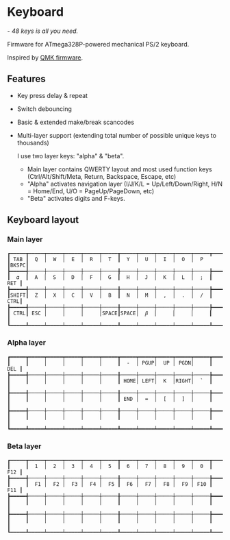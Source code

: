 # Keyboard

*- 48 keys is all you need.*

Firmware for ATmega328P-powered mechanical PS/2 keyboard.

Inspired by [QMK firmware](https://qmk.fm/).

## Features

- Key press delay & repeat
- Switch debouncing
- Basic & extended make/break scancodes
- Multi-layer support (extending total number of possible unique keys to thousands)

  I use two layer keys: "alpha" & "beta".
  - Main layer contains QWERTY layout and most used function keys (Ctrl/Alt/Shift/Meta, Return, Backspace, Escape, etc)
  - "Alpha" activates navigation layer (I/J/K/L = Up/Left/Down/Right, H/N = Home/End, U/O = PageUp/PageDown, etc)
  - "Beta" activates digits and F-keys.

## Keyboard layout

### Main layer
```
┏━━━━━┳━━━━━┯━━━━━┯━━━━━┯━━━━━┯━━━━━┳━━━━━┯━━━━━┯━━━━━┯━━━━━┯━━━━━┳━━━━━┓
┃ TAB ┃  Q  │  W  │  E  │  R  │  T  ┃  Y  │  U  │  I  │  O  │  P  ┃BKSPC┃
┣━━━━━╉─────┼─────┼─────┼─────┼─────╂─────┼─────┼─────┼─────┼─────╊━━━━━┫
┃  𝛼  ┃  A  │  S  │  D  │  F  │  G  ┃  H  │  J  │  K  │  L  │  ;  ┃ RET ┃
┣━━━━━╉─────┼─────┼─────┼─────┼─────╂─────┼─────┼─────┼─────┼─────╊━━━━━┫
┃SHIFT┃  Z  │  X  │  C  │  V  │  B  ┃  N  │  M  │  ,  │  .  │  /  ┃ CTRL┃
┣━━━━━╉─────┼─────┼─────┼─────┼─────╂─────┼─────┼─────┼─────┼─────╊━━━━━┫
┃ CTRL┃ ESC │     │     │     │SPACE┃SPACE│  𝛽  │     │     │     ┃     ┃
┗━━━━━┻━━━━━┷━━━━━┷━━━━━┷━━━━━┷━━━━━┻━━━━━┷━━━━━┷━━━━━┷━━━━━┷━━━━━┻━━━━━┛
```

### Alpha layer
```
┏━━━━━┳━━━━━┯━━━━━┯━━━━━┯━━━━━┯━━━━━┳━━━━━┯━━━━━┯━━━━━┯━━━━━┯━━━━━┳━━━━━┓
┃     ┃     │     │     │     │     ┃  -  │ PGUP│  UP │ PGDN│     ┃ DEL ┃
┣━━━━━╉─────┼─────┼─────┼─────┼─────╂─────┼─────┼─────┼─────┼─────╊━━━━━┫
┃     ┃     │     │     │     │     ┃ HOME│ LEFT│  K  │RIGHT│  `  ┃     ┃
┣━━━━━╉─────┼─────┼─────┼─────┼─────╂─────┼─────┼─────┼─────┼─────╊━━━━━┫
┃     ┃     │     │     │     │     ┃ END │  =  │  [  │  ]  │     ┃     ┃
┣━━━━━╉─────┼─────┼─────┼─────┼─────╂─────┼─────┼─────┼─────┼─────╊━━━━━┫
┃     ┃     │     │     │     │     ┃     │     │     │     │     ┃     ┃
┗━━━━━┻━━━━━┷━━━━━┷━━━━━┷━━━━━┷━━━━━┻━━━━━┷━━━━━┷━━━━━┷━━━━━┷━━━━━┻━━━━━┛
```

### Beta layer
```
┏━━━━━┳━━━━━┯━━━━━┯━━━━━┯━━━━━┯━━━━━┳━━━━━┯━━━━━┯━━━━━┯━━━━━┯━━━━━┳━━━━━┓
┃     ┃  1  │  2  │  3  │  4  │  5  ┃  6  │  7  │  8  │  9  │  0  ┃ F12 ┃
┣━━━━━╉─────┼─────┼─────┼─────┼─────╂─────┼─────┼─────┼─────┼─────╊━━━━━┫
┃     ┃  F1 │  F2 │  F3 │  F4 │  F5 ┃  F6 │  F7 │  F8 │  F9 │ F10 ┃ F11 ┃
┣━━━━━╉─────┼─────┼─────┼─────┼─────╂─────┼─────┼─────┼─────┼─────╊━━━━━┫
┃     ┃     │     │     │     │     ┃     │     │     │     │     ┃     ┃
┣━━━━━╉─────┼─────┼─────┼─────┼─────╂─────┼─────┼─────┼─────┼─────╊━━━━━┫
┃     ┃     │     │     │     │     ┃     │     │     │     │     ┃     ┃
┗━━━━━┻━━━━━┷━━━━━┷━━━━━┷━━━━━┷━━━━━┻━━━━━┷━━━━━┷━━━━━┷━━━━━┷━━━━━┻━━━━━┛
```

